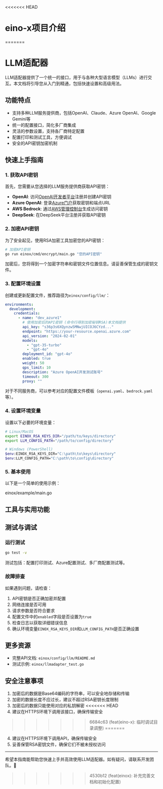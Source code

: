 <<<<<<< HEAD
# eino-x项目介绍
=======
# LLM适配器

LLM适配器提供了一个统一的接口，用于与各种大型语言模型（LLMs）进行交互。本文档将引导您从入门到精通，包括快速设置和高级用法。

## 功能特点

- 支持多种LLM服务提供商，包括OpenAI、Claude、Azure OpenAI、Google Gemini等
- 统一的配置接口，简化多厂商集成
- 灵活的参数设置，支持各厂商特定配置
- 配置打印和测试工具，方便调试
- 安全的API密钥加密机制

## 快速上手指南

### 1. 获取API密钥

首先，您需要从您选择的LLM服务提供商获取API密钥：

- **OpenAI**: 访问[OpenAI开发者平台](https://platform.openai.com/)注册并创建API密钥
- **Azure OpenAI**: 登录[Azure门户](https://portal.azure.com/)获取密钥和端点URL
- **AWS Bedrock**: 通过[AWS管理控制台](https://aws.amazon.com/)生成访问密钥
- **DeepSeek**: 在DeepSeek平台注册并获取API密钥

### 2. 加密API密钥

为了安全起见，使用RSA加密工具加密您的API密钥：

```bash
# 加密API密钥
go run einox/cmd/encrypt/main.go "您的API密钥"
```

加密后，您将得到一个加密字符串和密钥文件位置信息。请妥善保管生成的密钥文件。

### 3. 配置环境设置

创建或更新配置文件，推荐路径为`einox/config/llm/`：

```yaml
environments:
  development:
    credentials:
      - name: "dev_azure1"
        # 使用加密后的API密钥 (命令行得到加密秘钥RSA)本文档提供
        api_key: "s36p3s6XQynzw5MNwjUICOJ6CYzd..."             
        endpoint: "https://your-resource.openai.azure.com"
        api_version: "2024-02-01"
        models:
          - "gpt-35-turbo"
          - "gpt-4o"
        deployment_id: "gpt-4o"
        enabled: true
        weight: 50
        qps_limit: 10
        description: "Azure OpenAI开发测试账号"
        timeout: 300
        proxy: ""
```

对于不同服务商，可以参考对应的配置文件模板（`openai.yaml`、`bedrock.yaml`等）。

### 4. 设置环境变量

设置以下必要的环境变量：

```bash
# Linux/MacOS
export EINOX_RSA_KEYS_DIR="/path/to/keys/directory"
export LLM_CONFIG_PATH="/path/to/config/directory"

# Windows (PowerShell)
$env:EINOX_RSA_KEYS_DIR="C:\path\to\keys\directory"
$env:LLM_CONFIG_PATH="C:\path\to\config\directory"
```

### 5. 基本使用

以下是一个简单的使用示例：

einox/example/main.go

## 工具与实用功能

## 测试与调试

### 运行测试

```bash
go test -v
```

测试包括：配置打印测试、Azure配置测试、多厂商配置测试等。

### 故障排查

如果遇到问题，请检查：

1. API密钥是否正确加密并配置
2. 网络连接是否可用
3. 请求参数是否符合要求
4. 配置文件中的`enabled`字段是否设置为`true`
5. 检查日志以获取详细错误信息
6. 确认环境变量`EINOX_RSA_KEYS_DIR`和`LLM_CONFIG_PATH`是否正确设置

## 更多资源

- 完整API文档: `einox/config/llm/README.md`
- 测试示例: `einox/llmadapter_test.go`

## 安全注意事项

1. 加密后的数据是Base64编码的字符串，可以安全地存储和传输
2. 加密的数据长度不应过长，建议不超过RSA密钥长度限制
3. 加密后的数据只能使用对应的私钥解密
<<<<<<< HEAD
4. 建议在HTTPS环境下调用该接口，确保传输安全 
>>>>>>> 6684c63 (feat(eino-x): 临时调试目录调整)
=======
4. 建议在HTTPS环境下调用API，确保传输安全
5. 妥善保管RSA密钥文件，确保它们不被未授权访问

---

希望本指南能帮助您快速上手并高效使用LLM适配器。如有疑问，请联系开发团队。🚀 
>>>>>>> 4530b12 (feat(einox): 补充完善文档和初始化配置)
